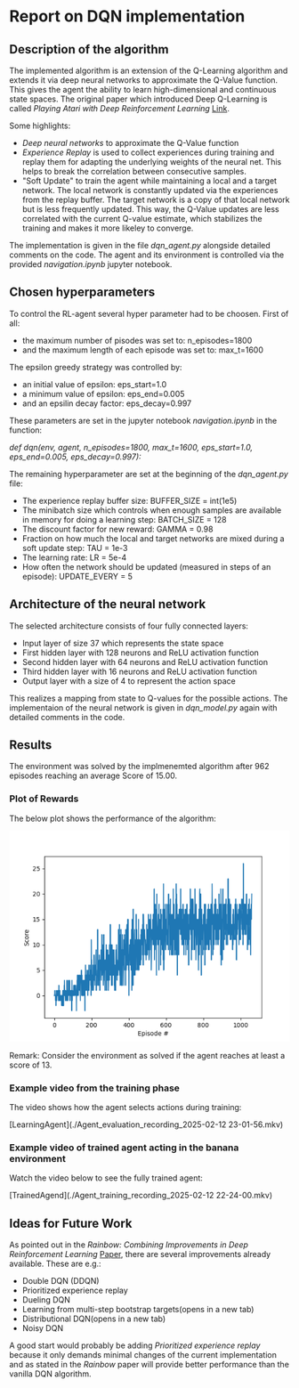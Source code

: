 # Report on DQN implementation

## Description of the algorithm

The implemented algorithm is an extension of the Q-Learning algorithm and extends it via deep neural networks to approximate the Q-Value function. This gives the agent the ability to learn high-dimensional and continuous state spaces. The original paper which introduced Deep Q-Learning is called *Playing Atari with Deep Reinforcement Learning* [Link](https://arxiv.org/abs/1312.5602).

Some highlights:

- *Deep neural networks* to approximate the Q-Value function
- *Experience Replay* is used to collect experiences during training and replay them for adapting the underlying weights of the neural net. This helps to break the correlation between consecutive samples.
- "Soft Update" to train the agent while maintaining a local and a target network. The local network is constantly updated via the experiences from the replay buffer. The target network is a copy of that local network but is less frequently updated. This way, the Q-Value updates are less correlated with the current Q-value estimate, which stabilizes the training and makes it more likeley to converge.

The implementation is given in the file *dqn_agent.py* alongside detailed comments on the code. The agent and its environment is controlled via the provided *navigation.ipynb* jupyter notebook.

## Chosen hyperparameters

To control the RL-agent several hyper parameter had to be choosen. First of all:

- the maximum number of pisodes was set to: n_episodes=1800
- and the maximum length of each episode was set to: max_t=1600

The epsilon greedy strategy was controlled by:

- an initial value of epsilon: eps_start=1.0
- a minimum value of epsilon: eps_end=0.005
- and an epsilin decay factor: eps_decay=0.997

These parameters are set in the jupyter notebook *navigation.ipynb* in the function:

*def dqn(env, agent, n_episodes=1800, max_t=1600, eps_start=1.0, eps_end=0.005, eps_decay=0.997):*

The remaining hyperparameter are set at the beginning of the *dqn_agent.py* file:

- The experience replay buffer size: BUFFER_SIZE = int(1e5)
- The minibatch size which controls when enough samples are available in memory for doing a learning step: BATCH_SIZE = 128
- The discount factor for new reward: GAMMA = 0.98
- Fraction on how much the local and target networks are mixed during a soft update step: TAU = 1e-3
- The learning rate:  LR = 5e-4
- How often the network should be updated (measured in steps of an episode): UPDATE_EVERY = 5

## Architecture of the neural network

The selected architecture consists of four fully connected layers:

- Input layer of size 37 which represents the state space
- First hidden layer with 128 neurons and ReLU activation function
- Second hidden layer with 64 neurons and ReLU activation function
- Third hidden layer with 16 neurons and ReLU activation function
- Output layer with a size of 4 to represent the action space

This realizes a mapping from state to Q-values for the possible actions. The implementaion of the neural network is given in *dqn_model.py* again with detailed comments in the code.

## Results

The environment was solved by the implmenemted algorithm after 962 episodes reaching an average Score of 15.00.

### Plot of Rewards

The below plot shows the performance of the algorithm:

![Plot of rewards](convergence_rate_15.png)

Remark: Consider the environment as solved if the agent reaches at least a score of 13.

### Example video from the training phase

The video shows how the agent selects actions during training:

[LearningAgent](./Agent_evaluation_recording_2025-02-12 23-01-56.mkv)

### Example video of trained agent acting in the banana environment

Watch the video below to see the fully trained agent:

[TrainedAgend](./Agent_training_recording_2025-02-12 22-24-00.mkv)

## Ideas for Future Work

As pointed out in the *Rainbow: Combining Improvements in Deep Reinforcement Learning* [Paper](https://arxiv.org/abs/1710.02298), there are several improvements already available. These are e.g.:

- Double DQN (DDQN)
- Prioritized experience replay
- Dueling DQN
- Learning from multi-step bootstrap targets(opens in a new tab)
- Distributional DQN(opens in a new tab)
- Noisy DQN

A good start would probably be adding *Prioritized experience replay* because it only demands minimal changes of the current implementation and as stated in the *Rainbow* paper will provide better performance than the vanilla DQN algorithm.
